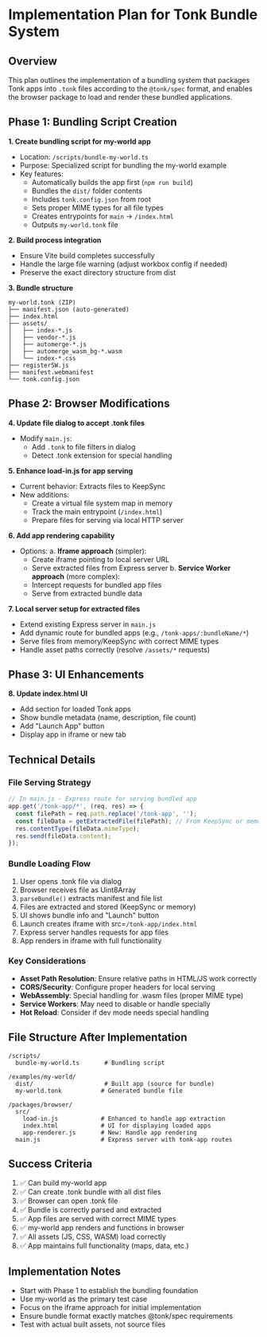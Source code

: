 # Implementation Plan for Tonk Bundle System

## Overview

This plan outlines the implementation of a bundling system that packages Tonk apps into `.tonk`
files according to the `@tonk/spec` format, and enables the browser package to load and render these
bundled applications.

## Phase 1: Bundling Script Creation

**1. Create bundling script for my-world app**

- Location: `/scripts/bundle-my-world.ts`
- Purpose: Specialized script for bundling the my-world example
- Key features:
  - Automatically builds the app first (`npm run build`)
  - Bundles the `dist/` folder contents
  - Includes `tonk.config.json` from root
  - Sets proper MIME types for all file types
  - Creates entrypoints for `main` → `/index.html`
  - Outputs `my-world.tonk` file

**2. Build process integration**

- Ensure Vite build completes successfully
- Handle the large file warning (adjust workbox config if needed)
- Preserve the exact directory structure from dist

**3. Bundle structure**

```
my-world.tonk (ZIP)
├── manifest.json (auto-generated)
├── index.html
├── assets/
│   ├── index-*.js
│   ├── vendor-*.js
│   ├── automerge-*.js
│   ├── automerge_wasm_bg-*.wasm
│   └── index-*.css
├── registerSW.js
├── manifest.webmanifest
└── tonk.config.json
```

## Phase 2: Browser Modifications

**4. Update file dialog to accept .tonk files**

- Modify `main.js`:
  - Add `.tonk` to file filters in dialog
  - Detect .tonk extension for special handling

**5. Enhance load-in.js for app serving**

- Current behavior: Extracts files to KeepSync
- New additions:
  - Create a virtual file system map in memory
  - Track the main entrypoint (`/index.html`)
  - Prepare files for serving via local HTTP server

**6. Add app rendering capability**

- Options: a. **Iframe approach** (simpler):
  - Create iframe pointing to local server URL
  - Serve extracted files from Express server b. **Service Worker approach** (more complex):
  - Intercept requests for bundled app files
  - Serve from extracted bundle data

**7. Local server setup for extracted files**

- Extend existing Express server in `main.js`
- Add dynamic route for bundled apps (e.g., `/tonk-apps/:bundleName/*`)
- Serve files from memory/KeepSync with correct MIME types
- Handle asset paths correctly (resolve `/assets/*` requests)

## Phase 3: UI Enhancements

**8. Update index.html UI**

- Add section for loaded Tonk apps
- Show bundle metadata (name, description, file count)
- Add "Launch App" button
- Display app in iframe or new tab

## Technical Details

### File Serving Strategy

```javascript
// In main.js - Express route for serving bundled app
app.get('/tonk-app/*', (req, res) => {
  const filePath = req.path.replace('/tonk-app', '');
  const fileData = getExtractedFile(filePath); // From KeepSync or memory
  res.contentType(fileData.mimeType);
  res.send(fileData.content);
});
```

### Bundle Loading Flow

1. User opens .tonk file via dialog
2. Browser receives file as Uint8Array
3. `parseBundle()` extracts manifest and file list
4. Files are extracted and stored (KeepSync or memory)
5. UI shows bundle info and "Launch" button
6. Launch creates iframe with src=`/tonk-app/index.html`
7. Express server handles requests for app files
8. App renders in iframe with full functionality

### Key Considerations

- **Asset Path Resolution**: Ensure relative paths in HTML/JS work correctly
- **CORS/Security**: Configure proper headers for local serving
- **WebAssembly**: Special handling for .wasm files (proper MIME type)
- **Service Workers**: May need to disable or handle specially
- **Hot Reload**: Consider if dev mode needs special handling

## File Structure After Implementation

```
/scripts/
  bundle-my-world.ts       # Bundling script

/examples/my-world/
  dist/                    # Built app (source for bundle)
  my-world.tonk           # Generated bundle file

/packages/browser/
  src/
    load-in.js            # Enhanced to handle app extraction
    index.html            # UI for displaying loaded apps
    app-renderer.js       # New: Handle app rendering
  main.js                 # Express server with tonk-app routes
```

## Success Criteria

1. ✅ Can build my-world app
2. ✅ Can create .tonk bundle with all dist files
3. ✅ Browser can open .tonk file
4. ✅ Bundle is correctly parsed and extracted
5. ✅ App files are served with correct MIME types
6. ✅ my-world app renders and functions in browser
7. ✅ All assets (JS, CSS, WASM) load correctly
8. ✅ App maintains full functionality (maps, data, etc.)

## Implementation Notes

- Start with Phase 1 to establish the bundling foundation
- Use my-world as the primary test case
- Focus on the iframe approach for initial implementation
- Ensure bundle format exactly matches @tonk/spec requirements
- Test with actual built assets, not source files
